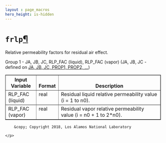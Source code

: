 ```yaml
---
layout : page_macros
hero_height: is-hidden
---
```


<h1><code class="docutils literal notranslate"><span class="pre">frlp</span></code><a class="headerlink" href="#frlp" title="Permalink to this headline">¶</a></h1>
<p>Relative permeability factors for residual air effect.</p>
<p>Group 1 -       JA, JB, JC, RLP_FAC (liquid), RLP_FAC (vapor) (JA, JB, JC - defined on <a class="reference external" href="Macro20058.html">JA, JB, JC, PROP1, PROP2, …</a>)</p>
<table border="1" class="docutils">
<colgroup>
<col width="20%" />
<col width="9%" />
<col width="72%" />
</colgroup>
<thead valign="bottom">
<tr class="row-odd"><th class="head">Input Variable</th>
<th class="head">Format</th>
<th class="head">Description</th>
</tr>
</thead>
<tbody valign="top">
<tr class="row-even"><td>RLP_FAC (liquid)</td>
<td>real</td>
<td>Residual liquid relative permeability value (i = 1 to n0).</td>
</tr>
<tr class="row-odd"><td>RLP_FAC (vapor)</td>
<td>real</td>
<td>Residual vapor relative permeability value (i = n0 + 1 to 2*n0).</td>
</tr>
</tbody>
</table>
  <div role="contentinfo">
    <p>
        
        &copy; Copyright 2018, Los Alamos National Laboratory

    </p>
  </div>